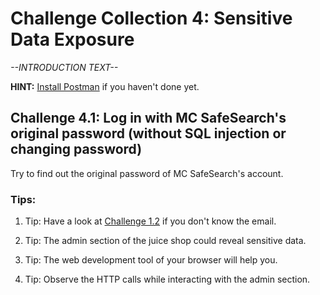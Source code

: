# Challenge Collection 4: Sensitive Data Exposure

*--INTRODUCTION TEXT--*

**HINT:** [Install Postman](https://www.getpostman.com/apps) if you haven't done yet.

## Challenge 4.1: Log in with MC SafeSearch's original password (without SQL injection or changing password)
Try to find out the original password of MC SafeSearch's account.

### Tips:

1. Tip: Have a look at [Challenge 1.2](https://github.com/nt-ca-aqe/thesis-ahs/tree/master/Challenge%201:%20Broken%20Access%20Control) if you don't know the email.

2. Tip: The admin section of the juice shop could reveal sensitive data.

3. Tip: The web development tool of your browser will help you.

4. Tip: Observe the HTTP calls while interacting with the admin section.
